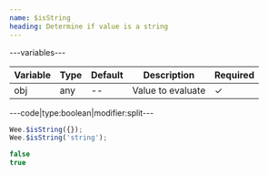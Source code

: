 ```yaml
---
name: $isString
heading: Determine if value is a string
---
```


---variables---

| Variable | Type | Default | Description | Required |
| -- | -- | -- | -- | -- |
| obj | any  | -- | Value to evaluate | ✓ |

---code|type:boolean|modifier:split---

```javascript
Wee.$isString({});
Wee.$isString('string');
```

```javascript
false
true
```